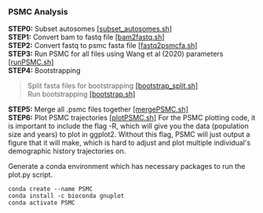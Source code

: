### PSMC Analysis
**STEP0:** Subset autosomes [[subset_autosomes.sh]](https://github.com/squisquater/Gray-Fox-Hybrid-Zone-Dynamics/blob/main/Demographic-History/PSMC/subset_autosomes.sh) \
**STEP1:** Convert bam to fastq file [[bam2fastq.sh]](https://github.com/squisquater/Gray-Fox-Hybrid-Zone-Dynamics/blob/main/Demographic-History/PSMC/bam2fastq.sh) \
**STEP2:** Convert fastq to psmc fasta file [[fastq2psmcfa.sh]](https://github.com/squisquater/Gray-Fox-Hybrid-Zone-Dynamics/blob/main/Demographic-History/PSMC/fastq2psmcfa.sh) \
**STEP3:** Run PSMC for all files using Wang et al (2020) parameters [[runPSMC.sh]]() \
**STEP4:** Bootstrapping 
> Split fasta files for bootstrapping [[bootstrap_split.sh]](https://github.com/squisquater/Gray-Fox-Hybrid-Zone-Dynamics/blob/main/Demographic-History/PSMC/bootstrap_split.sh) \
> Run bootstrapping [[bootstrap.sh]](https://github.com/squisquater/Gray-Fox-Hybrid-Zone-Dynamics/blob/main/Demographic-History/PSMC/bootstrap.sh) 

**STEP5:** Merge all .psmc files together [[mergePSMC.sh]](https://github.com/squisquater/Gray-Fox-Hybrid-Zone-Dynamics/tree/main/Demographic-History/PSMC) \
**STEP6:** Plot PSMC trajectories [[plotPSMC.sh]]()
For the PSMC plotting code, it is important to include the flag -R, which will give you the data (population size and years) to plot in ggplot2. Without this flag, PSMC will just output a figure that it will make, which is hard to adjust and plot multiple individual's demographic history trajectories on.

Generate a conda environment which has necessary packages to run the plot.py script.
```
conda create --name PSMC
conda install -c bioconda gnuplot
conda activate PSMC
```
